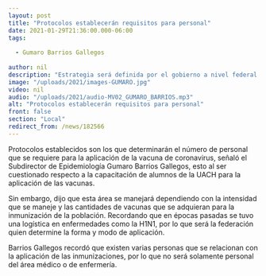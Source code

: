 ```yaml
---
layout: post
title: "Protocolos establecerán requisitos para personal"
date: 2021-01-29T21:36:00.000-06:00
tags:
  
  - Gumaro Barrios Gallegos
  
author: nil
description: "Estrategia será definida por el gobierno a nivel federal."
image: "/uploads/2021/images-GUMARO.jpg"
video: nil
audio: "/uploads/2021/audio-MV02_GUMARO_BARRIOS.mp3"
alt: "Protocolos establecerán requisitos para personal"
front: false
section: "Local"
redirect_from: /news/182566
---
```


Protocolos establecidos son los que determinarán el número de personal que se requiere para la aplicación de la vacuna de coronavirus, señaló el Subdirector de Epidemiología Gumaro Barrios Gallegos, esto al ser cuestionado respecto a la capacitación de alumnos de la UACH para la aplicación de las vacunas.

Sin embargo, dijo que esta área se manejará dependiendo con la intensidad que se maneje y las cantidades de vacunas que se adquieran para la inmunización de la población. Recordando que en épocas pasadas se tuvo una logística en enfermedades como la H1N1, por lo que será la federación quien determine la forma y modo de aplicación.

Barrios Gallegos recordó que existen varias personas que se relacionan con la aplicación de las inmunizaciones, por lo que no será solamente personal del área médico o de enfermería. 